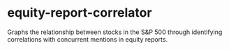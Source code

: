 # equity-report-correlator

Graphs the relationship between stocks in the S&P 500 through identifying correlations with concurrent mentions in equity reports.
